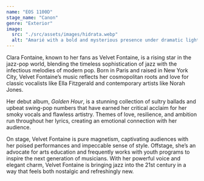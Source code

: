 ```yaml
---
name: "EOS 1100D"
stage_name: "Canon"
genre: "Exterior"
image:
  src: "./src/assets/images/hidrata.webp"
  alt: "Amarié with a bold and mysterious presence under dramatic lighting"
---
```


Clara Fontaine, known to her fans as Velvet Fontaine, is a rising star in the jazz-pop world, blending the timeless sophistication of jazz with the infectious melodies of modern pop. Born in Paris and raised in New York City, Velvet Fontaine’s music reflects her cosmopolitan roots and love for classic vocalists like Ella Fitzgerald and contemporary artists like Norah Jones.

Her debut album, _Golden Hour_, is a stunning collection of sultry ballads and upbeat swing-pop numbers that have earned her critical acclaim for her smoky vocals and flawless artistry. Themes of love, resilience, and ambition run throughout her lyrics, creating an emotional connection with her audience.

On stage, Velvet Fontaine is pure magnetism, captivating audiences with her poised performances and impeccable sense of style. Offstage, she’s an advocate for arts education and frequently works with youth programs to inspire the next generation of musicians. With her powerful voice and elegant charm, Velvet Fontaine is bringing jazz into the 21st century in a way that feels both nostalgic and refreshingly new.
